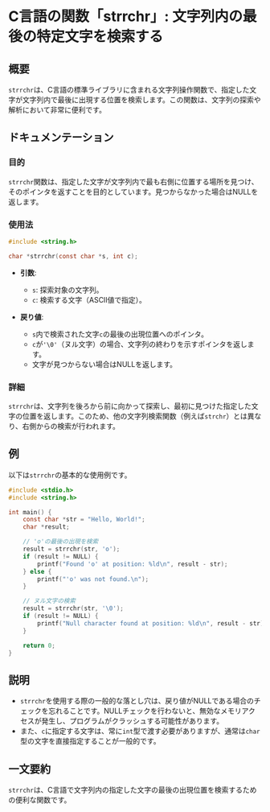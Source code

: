 <!--
Meta Description: # C言語の関数「strrchr」: 文字列内の最後の特定文字を検索する ## 概要 `strrchr`は、C言語の標準ライブラリに含まれる文字列操作関数で、指定した文字が文字列内で最後に出現する位置を検索します。この関数は、文字列の探索や解析において非常に便利です。 ## ドキュメンテーション #...
Meta Keywords: strrchr, result, char, str, include
-->

# C言語の関数「strrchr」: 文字列内の最後の特定文字を検索する

## 概要
`strrchr`は、C言語の標準ライブラリに含まれる文字列操作関数で、指定した文字が文字列内で最後に出現する位置を検索します。この関数は、文字列の探索や解析において非常に便利です。

## ドキュメンテーション
### 目的
`strrchr`関数は、指定した文字が文字列内で最も右側に位置する場所を見つけ、そのポインタを返すことを目的としています。見つからなかった場合はNULLを返します。

### 使用法
```c
#include <string.h>

char *strrchr(const char *s, int c);
```
- **引数**:
  - `s`: 探索対象の文字列。
  - `c`: 検索する文字（ASCII値で指定）。

- **戻り値**:
  - `s`内で検索された文字`c`の最後の出現位置へのポインタ。
  - `c`が`'\0'`（ヌル文字）の場合、文字列の終わりを示すポインタを返します。
  - 文字が見つからない場合はNULLを返します。

### 詳細
`strrchr`は、文字列を後ろから前に向かって探索し、最初に見つけた指定した文字の位置を返します。このため、他の文字列検索関数（例えば`strchr`）とは異なり、右側からの検索が行われます。

## 例
以下は`strrchr`の基本的な使用例です。

```c
#include <stdio.h>
#include <string.h>

int main() {
    const char *str = "Hello, World!";
    char *result;

    // 'o'の最後の出現を検索
    result = strrchr(str, 'o');
    if (result != NULL) {
        printf("Found 'o' at position: %ld\n", result - str);
    } else {
        printf("'o' was not found.\n");
    }

    // ヌル文字の検索
    result = strrchr(str, '\0');
    if (result != NULL) {
        printf("Null character found at position: %ld\n", result - str);
    }

    return 0;
}
```

## 説明
- `strrchr`を使用する際の一般的な落とし穴は、戻り値がNULLである場合のチェックを忘れることです。NULLチェックを行わないと、無効なメモリアクセスが発生し、プログラムがクラッシュする可能性があります。
- また、`c`に指定する文字は、常に`int`型で渡す必要がありますが、通常は`char`型の文字を直接指定することが一般的です。

## 一文要約
`strrchr`は、C言語で文字列内の指定した文字の最後の出現位置を検索するための便利な関数です。